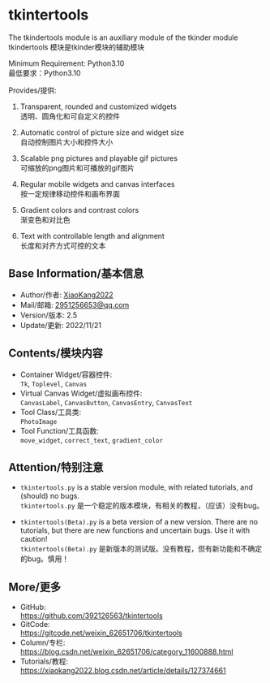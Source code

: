 **tkintertools**
============
The tkindertools module is an auxiliary module of the tkinder module\
tkindertools 模块是tkinder模块的辅助模块

Minimum Requirement: Python3.10\
最低要求：Python3.10

Provides/提供:
1. Transparent, rounded and customized widgets\
透明、圆角化和可自定义的控件

2. Automatic control of picture size and widget size\
自动控制图片大小和控件大小

3. Scalable png pictures and playable gif pictures\
可缩放的png图片和可播放的gif图片

4. Regular mobile widgets and canvas interfaces\
按一定规律移动控件和画布界面

5. Gradient colors and contrast colors\
渐变色和对比色

6. Text with controllable length and alignment\
长度和对齐方式可控的文本

Base Information/基本信息
------------------------
* Author/作者: [XiaoKang2022](https://xiaokang2022.blog.csdn.net/)
* Mail/邮箱: 2951256653@qq.com
* Version/版本: 2.5
* Update/更新: 2022/11/21

Contents/模块内容
----------------
* Container Widget/容器控件:\
`Tk`, `Toplevel`, `Canvas`
* Virtual Canvas Widget/虚拟画布控件:\
`CanvasLabel`, `CanvasButton`, `CanvasEntry`, `CanvasText`
* Tool Class/工具类:\
`PhotoImage`
* Tool Function/工具函数:\
`move_widget`, `correct_text`, `gradient_color`

Attention/特别注意
-----------------
* `tkintertools.py` is a stable version module, with related tutorials, and (should) no bugs.\
`tkintertools.py` 是一个稳定的版本模块，有相关的教程，（应该）没有bug。

* `tkintertools(Beta).py` is a beta version of a new version. There are no tutorials, but there are new functions and uncertain bugs. Use it with caution!\
`tkintertools(Beta).py` 是新版本的测试版。没有教程，但有新功能和不确定的bug。慎用！

More/更多
--------
* GitHub:\
https://github.com/392126563/tkintertools
* GitCode:\
https://gitcode.net/weixin_62651706/tkintertools
* Column/专栏:\
https://blog.csdn.net/weixin_62651706/category_11600888.html
* Tutorials/教程:\
https://xiaokang2022.blog.csdn.net/article/details/127374661
